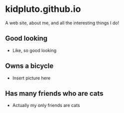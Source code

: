 # kidpluto.github.io
A web site, about me, and all the interesting things I do!
## Good looking
* Like, so good looking
## Owns a bicycle
* Insert picture here
## Has many friends who are cats
* Actually my only friends are cats
